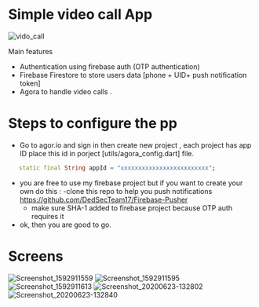 # Simple video call App
![vido_call](https://user-images.githubusercontent.com/34925145/85638768-12c59400-b687-11ea-8f6d-1348f533e033.jpg)


Main features
  - Authentication using firebase auth (OTP authentication)
  - Firebase Firestore to store users data [phone + UID+ push notification token]
  - Agora to handle video calls .

# Steps to configure the pp
  - Go to agor.io and sign in then create new project , each project has app ID place this id in porject  [utils/agora_config.dart] file.
   ```dart
      static final String appId = "xxxxxxxxxxxxxxxxxxxxxxxxx";

 ```
  - you are free to use my firebase project but if you want to create your own do this :
     -clone this repo to help you push notifications https://github.com/DedSecTeam17/Firebase-Pusher
     - make sure SHA-1 added to firebase  project because  OTP auth requires it
  - ok, then you are good to go.
  # Screens

![Screenshot_1592911559](https://user-images.githubusercontent.com/34925145/85638913-7cde3900-b687-11ea-932f-cb95ec932edf.png)
![Screenshot_1592911595](https://user-images.githubusercontent.com/34925145/85638914-7ea7fc80-b687-11ea-8cf9-5c46a9c96b4e.png)
![Screenshot_1592911613](https://user-images.githubusercontent.com/34925145/85638916-7f409300-b687-11ea-940e-e884ddee5a6b.png)
![Screenshot_20200623-132802](https://user-images.githubusercontent.com/34925145/85638918-7fd92980-b687-11ea-84c0-1108e6b3d1a2.jpg)
![Screenshot_20200623-132840](https://user-images.githubusercontent.com/34925145/85638921-7fd92980-b687-11ea-9c70-715a659a2896.jpg)






